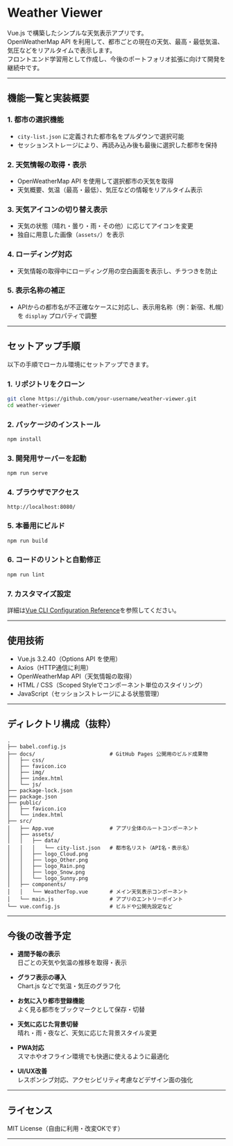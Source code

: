 # Weather Viewer

Vue.js で構築したシンプルな天気表示アプリです。  
OpenWeatherMap API を利用して、都市ごとの現在の天気、最高・最低気温、気圧などをリアルタイムで表示します。  
フロントエンド学習用として作成し、今後のポートフォリオ拡張に向けて開発を継続中です。

---

## 機能一覧と実装概要

### 1. 都市の選択機能
- `city-list.json` に定義された都市名をプルダウンで選択可能
- セッションストレージにより、再読み込み後も最後に選択した都市を保持

### 2. 天気情報の取得・表示
- OpenWeatherMap API を使用して選択都市の天気を取得
- 天気概要、気温（最高・最低）、気圧などの情報をリアルタイム表示

### 3. 天気アイコンの切り替え表示
- 天気の状態（晴れ・曇り・雨・その他）に応じてアイコンを変更
- 独自に用意した画像（`assets/`）を表示

### 4. ローディング対応
- 天気情報の取得中にローディング用の空白画面を表示し、チラつきを防止

### 5. 表示名称の補正
- APIからの都市名が不正確なケースに対応し、表示用名称（例：新宿、札幌）を `display` プロパティで調整

---

## セットアップ手順

以下の手順でローカル環境にセットアップできます。

### 1. リポジトリをクローン
```bash
git clone https://github.com/your-username/weather-viewer.git
cd weather-viewer
````

### 2. パッケージのインストール

```bash
npm install
```

### 3. 開発用サーバーを起動

```bash
npm run serve
```

### 4. ブラウザでアクセス

```
http://localhost:8080/
```

### 5. 本番用にビルド

```bash
npm run build
```

### 6. コードのリントと自動修正

```bash
npm run lint
```

### 7. カスタマイズ設定

詳細は[Vue CLI Configuration Reference](https://cli.vuejs.org/config/)を参照してください。

---

## 使用技術

- Vue.js 3.2.40（Options API を使用）
- Axios（HTTP通信に利用）
- OpenWeatherMap API（天気情報の取得）
- HTML / CSS（Scoped Styleでコンポーネント単位のスタイリング）
- JavaScript（セッションストレージによる状態管理）

---

## ディレクトリ構成（抜粋）

```
.
├── babel.config.js
├── docs/                        # GitHub Pages 公開用のビルド成果物
│   ├── css/
│   ├── favicon.ico
│   ├── img/
│   ├── index.html
│   └── js/
├── package-lock.json
├── package.json
├── public/
│   ├── favicon.ico
│   └── index.html
├── src/
│   ├── App.vue                  # アプリ全体のルートコンポーネント
│   ├── assets/
│   │   ├── data/
│   │   │   └── city-list.json   # 都市名リスト（API名・表示名）
│   │   ├── logo_Cloud.png
│   │   ├── logo_Other.png
│   │   ├── logo_Rain.png
│   │   ├── logo_Snow.png
│   │   └── logo_Sunny.png
│   ├── components/
│   │   └── WeatherTop.vue       # メイン天気表示コンポーネント
│   └── main.js                  # アプリのエントリーポイント
└── vue.config.js                # ビルドや公開先設定など
```

---

## 今後の改善予定

- **週間予報の表示**  
  日ごとの天気や気温の推移を取得・表示

- **グラフ表示の導入**  
  Chart.js などで気温・気圧のグラフ化

- **お気に入り都市登録機能**  
  よく見る都市をブックマークとして保存・切替

- **天気に応じた背景切替**  
  晴れ・雨・夜など、天気に応じた背景スタイル変更

- **PWA対応**  
  スマホやオフライン環境でも快適に使えるように最適化

- **UI/UX改善**  
  レスポンシブ対応、アクセシビリティ考慮などデザイン面の強化

---

## ライセンス

MIT License（自由に利用・改変OKです）

---
